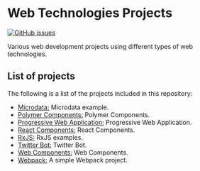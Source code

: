 # Web Technologies Projects
[![GitHub issues](https://img.shields.io/github/issues/Carla-de-Beer/Web-Technologies-Projects.svg?style=flat-square)](https://github.com/Carla-de-Beer/Web-Technologies-Projects/issues)

Various web development projects using different types of web technologies.

## List of projects

The following is a list of the projects included in this repository:

* [Microdata:](https://github.com/Carla-de-Beer/Web-Technologies-Projects/tree/master/Microdata) Microdata example.
* [Polymer Components:](https://github.com/Carla-de-Beer/Web-Technologies-Projects/tree/master/Polymer%20Components) Polymer Components.
* [Progressive Web Application:](https://github.com/Carla-de-Beer/Web-Technologies-Projects/tree/master/Progressive%20Web%20Application) Progressive Web Application.
* [React Components:](https://github.com/Carla-de-Beer/Web-Technologies-Projects/tree/master/React%20Components) React Components.
* [RxJS:](https://github.com/Carla-de-Beer/Web-Technologies-Projects/tree/master/RxJS) RxJS examples.
* [Twitter Bot:](https://github.com/Carla-de-Beer/Web-Technologies-Projects/tree/master/Twitter%20Bot) Twitter Bot.
* [Web Components:](https://github.com/Carla-de-Beer/Web-Technologies-Projects/tree/master/Web%20Components) Web Components.
* [Webpack:](https://github.com/Carla-de-Beer/Web-Technologies-Projects/tree/master/Webpack) A simple Webpack project.
